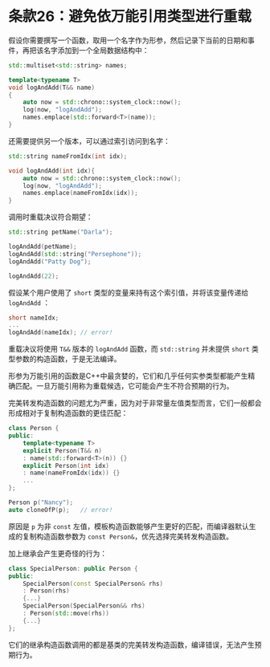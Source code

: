 # 条款26：避免依万能引用类型进行重载

假设你需要撰写一个函数，取用一个名字作为形参，然后记录下当前的日期和事件，再把该名字添加到一个全局数据结构中：

```cpp
std::multiset<std::string> names;

template<typename T>
void logAndAdd(T&& name)
{
    auto now = std::chrono::system_clock::now();
    log(now, "logAndAdd");
    names.emplace(std::forward<T>(name));
}
```

还需要提供另一个版本，可以通过索引访问到名字：

```cpp
std::string nameFromIdx(int idx);

void logAndAdd(int idx){
    auto now = std::chrono::system_clock::now();
    log(now, "logAndAdd");
    names.emplace(nameFromIdx(idx));
}
```

调用时重载决议符合期望：

```cpp
std::string petName("Darla");

logAndAdd(petName); 
logAndAdd(std::string("Persephone"));
logAndAdd("Patty Dog");

logAndAdd(22);
```

假设某个用户使用了 `short` 类型的变量来持有这个索引值，并将该变量传递给 `logAndAdd` ：

```cpp
short nameIdx;
...
logAndAdd(nameIdx); // error!
```

重载决议将使用 `T&&` 版本的 `logAndAdd` 函数，而 `std::string` 并未提供 `short` 类型参数的构造函数，于是无法编译。

形参为万能引用的函数是C++中最贪婪的，它们和几乎任何实参类型都能产生精确匹配。一旦万能引用称为重载候选，它可能会产生不符合预期的行为。

完美转发构造函数的问题尤为严重，因为对于非常量左值类型而言，它们一般都会形成相对于复制构造函数的更佳匹配：

```cpp
class Person {
public:
    template<typename T>
    explicit Person(T&& n)
    : name(std::forward<T>(n)) {}
    explicit Person(int idx)
    : name(nameFromIdx(idx)) {}
    ...
};
```

```cpp
Person p("Nancy");
auto cloneOfP(p);   // error!
```

原因是 `p` 为非 `const` 左值，模板构造函数能够产生更好的匹配，而编译器默认生成的复制构造函数参数为 `const Person&`，优先选择完美转发构造函数。

加上继承会产生更奇怪的行为：

```cpp
class SpecialPerson: public Person {
public:
    SpecialPerson(const SpecialPerson& rhs)
    : Person(rhs) 
    {...}
    SpecialPerson(SpecialPerson&& rhs)
    : Person(std::move(rhs))
    {...}
};
```

它们的继承构造函数调用的都是基类的完美转发构造函数，编译错误，无法产生预期行为。